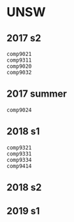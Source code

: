# UNSW

2017 s2
---
    comp9021
    comp9311
    comp9020
    comp9032
   
2017 summer
---
    comp9024
2018 s1
---
    comp9321
    comp9331
    comp9334
    comp9414
2018 s2
---
2019 s1
---
